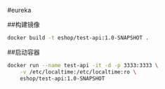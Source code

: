 #eureka

##构建镜像
```Bash
docker build -t eshop/test-api:1.0-SNAPSHOT .
```

##启动容器
```Bash
docker run --name test-api -it -d -p 3333:3333 \
    -v /etc/localtime:/etc/localtime:ro \
    eshop/test-api:1.0-SNAPSHOT
```
